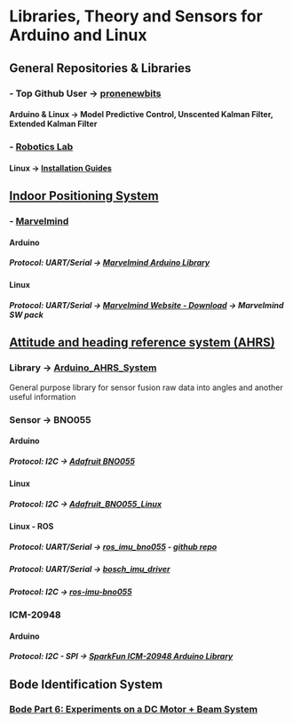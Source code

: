 # Libraries, Theory and Sensors for Arduino and Linux

## General Repositories & Libraries
### - Top Github User -> [pronenewbits](https://github.com/pronenewbits?tab=repositories) 
#### Arduino & Linux -> Model Predictive Control, Unscented Kalman Filter, Extended Kalman Filter
### - [Robotics Lab](https://roboticslab-uc3m.github.io/developer-manual/appendix/repository-index.html)
#### Linux -> [Installation Guides](https://roboticslab-uc3m.github.io/installation-guides/)


## [Indoor Positioning System](https://en.wikipedia.org/wiki/Indoor_positioning_system)
### - [Marvelmind](https://marvelmind.com/)
#### Arduino
##### Protocol: UART/Serial -> [Marvelmind Arduino Library](https://github.com/racarla96/Marvelmind_Arduino_Library)
#### Linux
##### Protocol: UART/Serial -> [Marvelmind Website - Download](https://marvelmind.com/download/) -> Marvelmind SW pack 

## [Attitude and heading reference system (AHRS)](https://en.wikipedia.org/wiki/Attitude_and_heading_reference_system)
### Library -> [Arduino_AHRS_System](https://github.com/pronenewbits/Arduino_AHRS_System)
General purpose library for sensor fusion raw data into angles and another useful information 
### Sensor -> BNO055
#### Arduino
##### Protocol: I2C -> [Adafruit BNO055](https://github.com/adafruit/Adafruit_BNO055)
#### Linux
##### Protocol: I2C -> [Adafruit_BNO055_Linux](https://github.com/racarla96/Adafruit_BNO055_Linux)
#### Linux - ROS
##### Protocol: UART/Serial -> [ros_imu_bno055](http://wiki.ros.org/ros_imu_bno055) - [github repo](https://github.com/RoboticArts/ros_imu_bno055)
##### Protocol: UART/Serial -> [bosch_imu_driver](https://github.com/mdrwiega/bosch_imu_driver)
##### Protocol: I2C -> [ros-imu-bno055](https://github.com/dheera/ros-imu-bno055)
### ICM-20948 
#### Arduino
##### Protocol: I2C - SPI -> [SparkFun ICM-20948 Arduino Library](https://github.com/sparkfun/SparkFun_ICM-20948_ArduinoLibrary)


## Bode Identification System
### [Bode Part 6: Experiments on a DC Motor + Beam System](https://www.youtube.com/watch?v=Syg1q3JO978)
